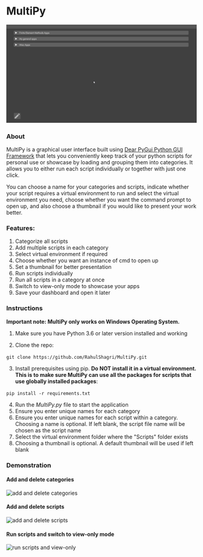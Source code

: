 # MultiPy

![Intro](readme_resources/intro.gif)

<h3>About</h3>

MultiPy is a graphical user interface built using [Dear PyGui Python GUI Framework](https://pypi.org/project/dearpygui/) that lets you conveniently keep track of your python scripts for personal use or showcase by loading and grouping them into categories. It allows you to either run each script individually or together with just one click.

You can choose a name for your categories and scripts, indicate whether your script requires a virtual environment to run and select the virtual environment you need, choose whether you want the command prompt to open up, and also choose a thumbnail if you would like to present your work better.

<h3>Features:</h3>

1. Categorize all scripts
2. Add multiple scripts in each category
3. Select virtual environment if required
4. Choose whether you want an instance of cmd to open up
4. Set a thumbnail for better presentation
5. Run scripts individually
6. Run all scripts in a category at once
7. Switch to view-only mode to showcase your apps
8. Save your dashboard and open it later

<H3>Instructions</H3>

<b>Important note: MultiPy only works on Windows Operating System.</b>

1. Make sure you have Python 3.6 or later version installed and working
   
2. Clone the repo:

```git clone https://github.com/RahulShagri/MultiPy.git```

3. Install prerequisites using pip. <b>Do NOT install it in a virtual environment. This is to make sure MultiPy can use all the packages for scripts that use globally installed packages</b>:

```pip install -r requirements.txt```

4. Run the <i>MultiPy.py</i> file to start the application
5. Ensure you enter unique names for each category
5. Ensure you enter unique names for each script within a category. Choosing a name is optional. If left blank, the script file name will be chosen as the script name
6. Select the virtual environment folder where the "Scripts" folder exists
7. Choosing a thumbnail is optional. A default thumbnail will be used if left blank

<h3>Demonstration</h3>

<h4>Add and delete categories</h4>

![add and delete categories](readme_resources/add_delete_category.gif)

<h4>Add and delete scripts</h4>

![add and delete scripts](readme_resources/add_delete_script.gif)

<h4>Run scripts and switch to view-only mode</h4>

![run scripts and view-only](readme_resources/run_script.gif)

